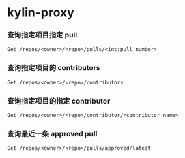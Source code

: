 # kylin-proxy

### 查询指定项目指定 pull

`Get /repos/<owner>/<repo>/pulls/<int:pull_number>`

### 查询指定项目的 contributors

`Get /repos/<owner>/<repo>/contributors`

### 查询指定项目的指定 contributor

`Get /repos/<owner>/<repo>/contributor/<contributor_name>`

### 查询最近一条 approved pull

`Get /repos/<owner>/<repo>/pulls/approved/latest`
